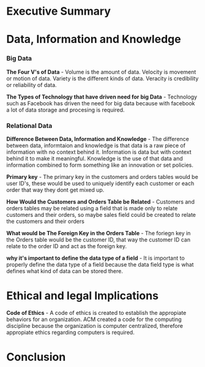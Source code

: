 # Executive Summary 



# Data, Information and Knowledge


### Big Data

**The Four V's of Data** - Volume is the  amount of data. Velocity is movement or motion of data. Variety is the different kinds of data. Veracity is credibility or reliability of data. 

**The Types of Technology that have driven need for big Data** - Technology such as Facebook has driven the need for big data because with facebook a lot of data storage and procesing is required. 

### Relational Data 

**Difference Between Data, Information and Knowledge** - The difference between data, informtaion and knowledge is that data is a raw piece of information with no context behind it. Information is data but with context behind it to make it meaningful. Knowledge is the use of that data and information combined to form something like an innovation or set policies. 

**Primary key** - The primary key in the customers and orders tables would be user ID's, these would be used to uniquely identify each customer or each order that way they dont get mixed up. 

**How Would the Customers and Orders Table be Related** - Customers and orders tables may be related using a field that is made only to relate customers and their orders, so maybe sales field could be created to relate the customers and their orders 

**What would be The Foreign Key in the Orders Table** -  The foriegn key in the Orders table would be the customer ID, that way the customer ID can relate to the order ID and act as the foreign key. 

**why it's important to define the data type of a field** - It is important to properly define the data type of a field because the data field type is what defines what kind of data can be stored there. 

# Ethical and legal Implications 

**Code of Ethics** - A code of ethics is created to establish the appropiate behaviors for an organization. ACM created a code for the computing discipline because the organization is computer centralized, therefore appropiate ethics regarding computers is required.  

# Conclusion 
